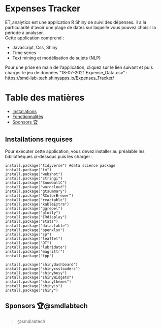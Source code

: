 # Expenses Tracker  
ET_analytics est une application R Shiny de suivi des dépenses. Il a la particularité d'avoir une plage de dates sur laquelle vous pouvez choisir la période à analyser.  
Cette application comprend :
- Javascript, Css, Shiny
- Time series
- Text mining et modélisation de sujets (NLP)  

Pour une prise en main de l'application, cliquez sur le lien suivant et puis charger le jeu de données "18-07-2021 Expense_Data.csv" :  
https://smd-lab-tech.shinyapps.io/Expenses_Tracker/

# Table des matières 
- [Installations](#install)
- [Fonctionnalités](#features)
- [Sponsors 🏆](#sponsors)

<h2 id="install">Installations requises</h2>

Pour exécuter cette application, vous devez installer au préalable les bibliothèques ci-dessous puis les charger :

```
install.package("tidyverse") #data science package
install.package("tm")
install.package("webshot")
install.package("stringi")
install.package("SnowballC")
install.package("wordcloud")
install.package("gtsummary")
install.package("RColorBrewer")
install.package("reactable")
install.package("kableExtra")
install.package("ggrepel")
install.package("plotly")
install.package("IRdisplay")
install.package("stats")
install.package("data.table")
install.package("openxlsx")                
install.package("sp")
install.package("leaflet")
install.package("DT")
install.package("lubridate")
install.package("magrittr")
install.package("fpp")

install.package("shinydashboard")
install.package("shinycssloaders")
install.package("shinybusy")
install.package("shinyWidgets")
install.package("shinythemes")
install.package("shinyjs")
install.package("shiny")

```


<h2 id="sponsors">

Sponsors 🏆@smdlabtech

</h2>

> @smdlabtech



